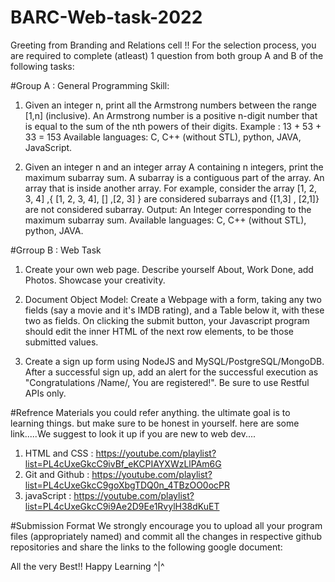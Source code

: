 # BARC-Web-task-2022

Greeting from Branding and Relations cell !!
For the selection process, you are required to complete (atleast) 1 question from both group A and B of the following tasks:

#Group A : General Programming Skill: 
1. Given an integer n, print all the Armstrong numbers between the range [1,n] (inclusive). An Armstrong number is a positive n-digit number that is equal to the sum of the nth powers of their digits. Example : 13 + 53 + 33 = 153
Available languages: C, C++ (without STL), python, JAVA, JavaScript.

2. Given an integer n and an integer array A containing n integers, print the maximum subarray sum.
A subarray is a contiguous part of the array. An array that is inside another array. For example, consider the array [1, 2, 3, 4] ,{ [1, 2, 3, 4], [] ,[2, 3] } are considered subarrays and {[1,3] , [2,1]} are not considered subarray.
Output: An Integer corresponding to the maximum subarray sum.
Available languages: C, C++ (without STL), python, JAVA.

#Grroup B : Web Task
1. Create your own web page. Describe yourself About, Work Done, add Photos. Showcase your creativity. 

2. Document Object Model: Create a Webpage with a form, taking any two fields (say a movie and it's IMDB rating), and a Table below it, with these two as fields. On clicking the submit button, your Javascript program should edit the inner HTML of the next row elements, to be those submitted values.

3. Create a sign up form using NodeJS and MySQL/PostgreSQL/MongoDB. After a successful sign up, add an alert for the successful execution as "Congratulations /Name/, You are registered!". Be sure to use Restful APIs only.


#Refrence Materials
you could refer anything. the ultimate goal is to learning things. but make sure to be honest in yourself.
here are some link.....We suggest to look it up if you are new to web dev....
1. HTML and CSS : https://youtube.com/playlist?list=PL4cUxeGkcC9ivBf_eKCPIAYXWzLlPAm6G
2. Git and Github : https://youtube.com/playlist?list=PL4cUxeGkcC9goXbgTDQ0n_4TBzOO0ocPR
3. javaScript : https://youtube.com/playlist?list=PL4cUxeGkcC9i9Ae2D9Ee1RvylH38dKuET


#Submission Format
We strongly encourage you to upload all your program files (appropriately named) and commit all the changes in respective github repositories and share the links to the following google document:

All the very Best!!
Happy Learning ^|^
